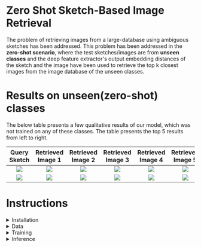 # Zero Shot Sketch-Based Image Retrieval

The problem of retrieving images from a large-database using ambiguous sketches has been addressed. This problem has been addressed in the **zero-shot scenario**, where the test sketches/images are from **unseen classes** and the deep feature extractor's output embedding distances of the sketch and the image have been used to retrieve the top k closest images from the image database of the unseen classes.

# Results on unseen(zero-shot) classes

The below table presents a few qualitative results of our model, which was not trained on any of these classes. The table presents the top 5 results from left to right.

| Query Sketch    | Retrieved Image 1 | Retrieved Image 2 | Retrieved Image 3 | Retrieved Image 4 | Retrieved Image 5 |
|:---------------:|:-----------------:|:-----------------:|:-----------------:|:-----------------:|:-----------------:|
|![](docs/s1.png)|![](docs/i11.png)|![](docs/i12.png)|![](docs/i13.png)|![](docs/i14.png)|![](docs/i15.png)|
|![](docs/s2.png)|![](docs/i21.png)|![](docs/i22.png)|![](docs/i23.png)|![](docs/i24.png)|![](docs/i25.png)|

# Instructions
<details>
<summary>
Installation
</summary>

```
pip install -r requirements.txt
```

</details>
<details>
<summary>
Data
</summary>

Please download and extract this file:

[The Sketchy dataset](http://transattr.cs.brown.edu/files/aligned_images.tar) - 1.8 GB

</details>
<details>

<summary>
Training
</summary>

</details>

<details>

<summary>
Inference
</summary>
</details>


